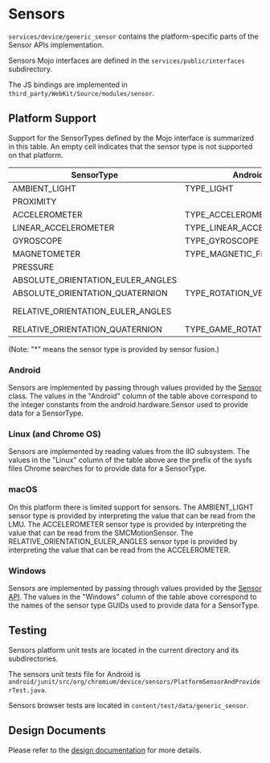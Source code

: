 # Sensors

`services/device/generic_sensor` contains the platform-specific parts of the Sensor APIs
implementation.

Sensors Mojo interfaces are defined in the `services/public/interfaces` subdirectory.

The JS bindings are implemented in `third_party/WebKit/Source/modules/sensor`.


## Platform Support

Support for the SensorTypes defined by the Mojo interface is summarized in this
table. An empty cell indicates that the sensor type is not supported on that
platform.

| SensorType                        | Android                   | Linux          | macOS              | Windows                                   |
| --------------------------------- | ------------------------- | -------------- | ------------------ | ----------------------------------------- |
| AMBIENT_LIGHT                     | TYPE_LIGHT                | in_illuminance | AppleLMUController | SENSOR_TYPE_AMBIENT_LIGHT                 |
| PROXIMITY                         |                           |                |                    |                                           |
| ACCELEROMETER                     | TYPE_ACCELEROMETER        | in_accel       | SMCMotionSensor    | SENSOR_TYPE_ACCELEROMETER_3D              |
| LINEAR_ACCELEROMETER              | TYPE_LINEAR_ACCELEROMETER |                |                    |                                           |
| GYROSCOPE                         | TYPE_GYROSCOPE            | in_anglvel     |                    | SENSOR_TYPE_GYROMETER_3D                  |
| MAGNETOMETER                      | TYPE_MAGNETIC_FIELD       | in_magn        |                    | SENSOR_TYPE_COMPASS_3D                    |
| PRESSURE                          |                           |                |                    |                                           |
| ABSOLUTE_ORIENTATION_EULER_ANGLES |                           |                |                    | SENSOR_TYPE_INCLINOMETER_3D               |
| ABSOLUTE_ORIENTATION_QUATERNION   | TYPE_ROTATION_VECTOR      |                |                    | SENSOR_TYPE_AGGREGATED_DEVICE_ORIENTATION |
| RELATIVE_ORIENTATION_EULER_ANGLES |                           |                | ACCELEROMETER (*)  |                                           |
| RELATIVE_ORIENTATION_QUATERNION   | TYPE_GAME_ROTATION_VECTOR |                |                    |                                           |

(Note: "*" means the sensor type is provided by sensor fusion.)

### Android

Sensors are implemented by passing through values provided by the
[Sensor](https://developer.android.com/reference/android/hardware/Sensor.html)
class. The values in the "Android" column of the table above correspond to the
integer constants from the android.hardware.Sensor used to provide data for a
SensorType.

### Linux (and Chrome OS)

Sensors are implemented by reading values from the IIO subsystem. The values in
the "Linux" column of the table above are the prefix of the sysfs files Chrome
searches for to provide data for a SensorType.

### macOS

On this platform there is limited support for sensors. The AMBIENT_LIGHT sensor
type is provided by interpreting the value that can be read from the LMU. The
ACCELEROMETER sensor type is provided by interpreting the value that can be read
from the SMCMotionSensor. The RELATIVE_ORIENTATION_EULER_ANGLES sensor type is
provided by interpreting the value that can be read from the ACCELEROMETER.

### Windows

Sensors are implemented by passing through values provided by the
[Sensor API](https://msdn.microsoft.com/en-us/library/windows/desktop/dd318953(v=vs.85).aspx).
The values in the "Windows" column of the table above correspond to the names of
the sensor type GUIDs used to provide data for a SensorType.

## Testing

Sensors platform unit tests are located in the current directory and its
subdirectories.

The sensors unit tests file for Android is
`android/junit/src/org/chromium/device/sensors/PlatformSensorAndProviderTest.java`.

Sensors browser tests are located in `content/test/data/generic_sensor`.


## Design Documents

Please refer to the [design documentation](https://docs.google.com/document/d/1Ml65ZdW5AgIsZTszk4mD_ohr40pcrdVFOIf0ZtWxDv0)
for more details.
